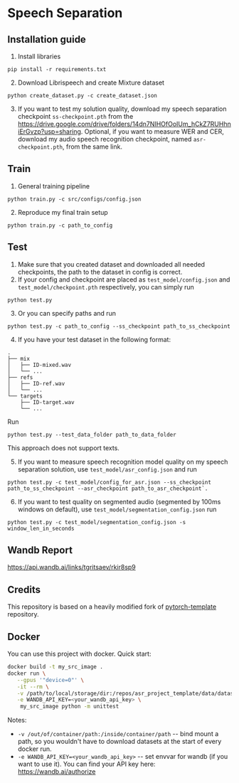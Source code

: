 # Speech Separation

## Installation guide

1. Install libraries
```shell
pip install -r requirements.txt
```
2. Download Librispeech and create Mixture dataset
```shell
python create_dataset.py -c create_dataset.json
```
3. If you want to test my solution quality, download my speech separation checkpoint `ss-checkpoint.pth` from the https://drive.google.com/drive/folders/14dn7NIHOfOoIUm_hCkZ7RUHhniErGvzp?usp=sharing. Optional, if you want to measure WER and CER, download my audio speech recognition checkpoint, named `asr-checkpoint.pth`, from the same link.

## Train 

1. General training pipeline
```shell
python train.py -c src/configs/config.json
```
2. Reproduce my final train setup
```shell
python train.py -c path_to_config
```

## Test

1. Make sure that you created dataset and downloaded all needed checkpoints, the path to the dataset in config is correct.
2. If your config and checkpoint are placed as `test_model/config.json` and `test_model/checkpoint.pth` respectively, you can simply run
```shell
python test.py
```
3. Or you can specify paths and run 
```shell
python test.py -c path_to_config --ss_checkpoint path_to_ss_checkpoint
```
4. If you have your test dataset in the following format:
```shell
.
├── mix
│   ├── ID-mixed.wav
│   └── ...
├── refs
│   ├── ID-ref.wav
│   └── ...
└── targets
    ├── ID-target.wav
    └── ... 
```
Run
```shell
python test.py --test_data_folder path_to_data_folder
```
This approach does not support texts.

5. If you want to measure speech recognition model quality on my speech separation solution, use `test_model/asr_config.json` and run 
```shell
python test.py -c test_model/config_for_asr.json --ss_checkpoint path_to_ss_checkpoint --asr_checkpoint path_to_asr_checkpoint`.
```
6. If you want to test quality on segmented audio (segmented by 100ms windows on default), use `test_model/segmentation_config.json` run 
```shell
python test.py -c test_model/segmentation_config.json -s window_len_in_seconds
```

## Wandb Report

https://api.wandb.ai/links/tgritsaev/rkir8sp9

## Credits

This repository is based on a heavily modified fork
of [pytorch-template](https://github.com/victoresque/pytorch-template) repository.

## Docker

You can use this project with docker. Quick start:

```bash 
docker build -t my_src_image . 
docker run \
   --gpus '"device=0"' \
   -it --rm \
   -v /path/to/local/storage/dir:/repos/asr_project_template/data/datasets \
   -e WANDB_API_KEY=<your_wandb_api_key> \
	my_src_image python -m unittest 
```

Notes:

* `-v /out/of/container/path:/inside/container/path` -- bind mount a path, so you wouldn't have to download datasets at
  the start of every docker run.
* `-e WANDB_API_KEY=<your_wandb_api_key>` -- set envvar for wandb (if you want to use it). You can find your API key
  here: https://wandb.ai/authorize
